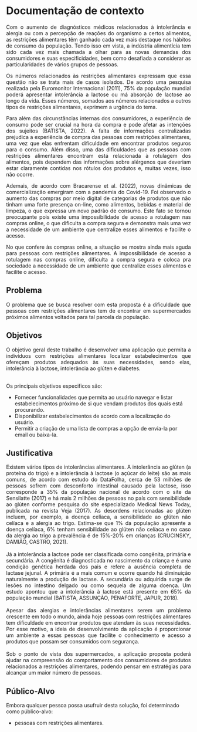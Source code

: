 # Documentação de contexto

<div align="justify">
<p>Com o aumento de diagnósticos médicos relacionados à intolerância e alergia ou com a percepção de reações do organismo a certos alimentos, as restrições alimentares têm ganhado cada vez mais destaque nos hábitos de consumo da população. Tendo isso em vista, a indústria alimentícia tem sido cada vez mais chamada a olhar para as novas demandas dos consumidores e suas especificidades, bem como desafiada a considerar as particularidades de vários grupos de pessoas.</p></div>
<div align="justify">
<p>Os números relacionados às restrições alimentares expressam que essa questão não se trata mais de casos isolados. De acordo uma pesquisa realizada pela Euromonitor Internacional (2011), 75% da população mundial poderá apresentar intolerância a lactose ou má absorção de lactose ao longo da vida. Esses números, somados aos números relacionados a outros tipos de restrições alimentares, exprimem a urgência do tema.</p>
</div>
<div align="justify">
<p>Para além das circunstâncias internas dos consumidores, a experiência de consumo pode ser crucial na hora da compra e pode afetar as intenções dos sujeitos (BATISTA, 2022).  A falta de informações centralizadas prejudica a experiência de compra das pessoas com restrições alimentares, uma vez que elas enfrentam dificuldade em encontrar produtos seguros para o consumo. Além disso, uma das dificuldades que as pessoas com restrições alimentares encontram está relacionada à rotulagem dos alimentos, pois dependem das informações sobre alérgenos que deveriam estar claramente contidas nos rótulos dos produtos e, muitas vezes, isso não ocorre. 
</p>
</div>
<div align="justify">
<p>Ademais, de acordo com Bracarense et al. (2022), novas dinâmicas de comercialização emergiram com a pandemia do Covid-19. Foi observado o aumento das compras por meio digital de categorias de produtos que não tinham uma forte presença on-line, como alimentos, bebidas e material de limpeza, o que expressa um novo padrão de consumo. Este fato se tornou preocupante pois existe uma impossibilidade de acesso a rotulagem nas compras online, o que dificulta a compra segura e demonstra mais uma vez a necessidade de um ambiente que centralize esses alimentos e facilite o acesso.</p>
</div>

<div align="justify">
<p>No que confere às compras online, a situação se mostra ainda mais aguda para pessoas com restrições alimentares. A impossibilidade de acesso a rotulagem nas compras online, dificulta a compra segura e coloca pra sociedade a necessidade de um ambiente que centralize esses alimentos e facilite o acesso. </p>
</div>

## Problema
<div align="justify">
<p>O problema que se busca resolver com esta proposta é a dificuldade que pessoas com restrições alimentares tem de encontrar em supermercados próximos alimentos voltados para tal parcela da população.</p>
</div>

## Objetivos

<div align="justify">
O objetivo geral deste trabalho é desenvolver uma aplicação que permita a indivíduos com restrições alimentares localizar estabelecimentos que ofereçam produtos adequados às suas necessidades, sendo elas, intolerância à lactose, intolerância ao glúten e diabetes.<br><br></div>

Os principais objetivos especificos são:
- Fornecer funcionalidades que permita ao usuário navegar e listar estabelecimentos próximo de si que vendam produtos dos quais está procurando.
- Disponibilizar estabelecimentos de acordo com a localização do usuário.
- Permitir a criação de uma lista de compras a opção de envia-la por email ou baixa-la.

## Justificativa

<div align="justify">
Existem vários tipos de intolerâncias alimentares. A intolerância ao glúten (a proteína do trigo) e a intolerância à lactose (o açúcar do leite) são as mais comuns, de acordo com estudo do DataFolha, cerca de 53 milhões de pessoas sofrem com desconforto intestinal causado pela lactose, isso corresponde a 35% da população nacional de acordo com o site da Sensilatte (2017) e há mais 2 milhões de pessoas no país com sensibilidade ao glúten conforme pesquisa do site especializado Medical News Today, publicada na revista Veja (2017). As desordens relacionadas ao glúten incluem, por exemplo, a doença celíaca, a sensibilidade ao glúten não celíaca e a alergia ao trigo. Estima-se que 1% da população apresente a doença celíaca, 6% tenham sensibilidade ao glúten não celíaca e no caso da alergia ao trigo a prevalência é de 15%-20% em crianças (CRUCINSKY, DAMIÃO, CASTRO, 2021). <br><br>
Já a intolerância a lactose pode ser classificada como congênita, primária e secundária. A congênita é diagnosticada no nascimento da criança e é uma condição genética herdada dos pais e refere a ausência completa de lactase jejunal. A primária é a mais comum e ocorre quando há diminuição naturalmente a produção de lactase. A secundária ou adquirida surge de lesões no intestino delgado ou como sequela de alguma doença. Um estudo apontou que a intolerância à lactose está presente em 65% da população mundial (BATISTA, ASSUNÇÃO, PENAFORTE, JAPUR, 2018).<br><br>
Apesar das alergias e intolerâncias alimentares serem um problema crescente em todo o mundo, ainda hoje pessoas com restrições alimentares tem dificuldade em encontrar produtos que atendam às suas necessidades. Por esse motivo, a ideia de desenvolvimento da aplicação é proporcionar um ambiente a essas pessoas que facilite o conhecimento e acesso a produtos que possam ser consumidos com segurança.<br><br>
Sob o ponto de vista dos supermercados, a aplicação proposta poderá ajudar na compreensão do comportamento dos consumidores de produtos relacionados a restrições alimentares, podendo pensar em estratégias para alcançar um maior número de pessoas.
</div>

## Público-Alvo

Embora qualquer pessoa possa usufruir desta solução, foi determinado como público-alvo: 

- pessoas com restrições alimentares.

